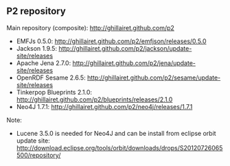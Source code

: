 ## P2 repository

Main repository (composite): http://ghillairet.github.com/p2
- EMFJs 0.5.0: http://ghillairet.github.com/p2/emfjson/releases/0.5.0
- Jackson 1.9.5: http://ghillairet.github.com/p2/jackson/update-site/releases
- Apache Jena 2.7.0: http://ghillairet.github.com/p2/jena/update-site/releases
- OpenRDF Sesame 2.6.5: http://ghillairet.github.com/p2/sesame/update-site/releases
- Tinkerpop Blueprints 2.1.0: http://ghillairet.github.com/p2/blueprints/releases/2.1.0
- Neo4J 1.7.1: http://ghillairet.github.com/p2/neo4j/releases/1.7.1

Note:
- Lucene 3.5.0 is needed for Neo4J and can be install from eclipse orbit update site:
  http://download.eclipse.org/tools/orbit/downloads/drops/S20120726065500/repository/
